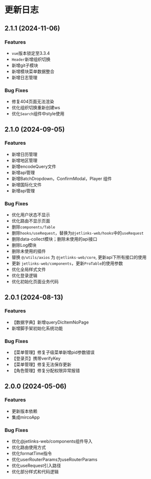# 更新日志

## 2.1.1 (2024-11-06)

### Features
* `vue`版本锁定至3.3.4
* `Header`新增组织切换
* 新增git子模块
* 新增模块菜单数据整合
* 新增日志管理

### Bug Fixes
* 修复404页面无法渲染
* 优化组织切换重新创建ws
* 优化`Search`组件中style使用

## 2.1.0 (2024-09-05)

### Features
* 新增日历管理
* 新增地区管理
* 新增encodeQuery文件
* 新增api管理
* 新增BatchDropdown，ConfirmModal，Player 组件
* 新增国际化文件
* 新增api管理

### Bug Fixes
* 优化用户状态不显示
* 优化路由不显示页面
* 删除`components/Table`
* 删除`hooks/useRequest`，替换为`@jetlinks-web/hooks`中的`useRequest`
* 删除data-collect模块；删除未使用的api接口
* 删除Log模块
* 删除未使用的插件
* 替换 `@/utils/axios` 为 `@jetlinks-web/core`, 更新api下所有接口的使用
* 更新 `jetlinks-web/components`，更新`ProTable`的使用参数
* 优化全局样式文件
* 优化登录逻辑
* 优化初始化页面业务代码

## 2.0.1 (2024-08-13)

### Features
* 【数据字典】新增queryDicItemNoPage
* 新增脚手架初始化系统功能

### Bug Fixes
* 【菜单管理】修复子级菜单新增pid参数错误
* 【登录页】携带verifyKey
* 【菜单管理】修复无法保存更新
* 【角色管理】修复分配权限异常报错


## 2.0.0 (2024-05-06)

### Features
* 更新版本依赖
* 集成mircoApp

### Bug Fixes
* 优化@jetlinks-web/components组件导入
* 优化路由使用方式
* 优化formatTime指令
* 优化userRouterParams为useRouterParams
* 优化useRequest引入路径
* 优化部分样式和代码逻辑
